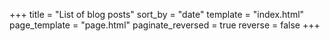 +++
title = "List of blog posts"
sort_by = "date"
template = "index.html"
page_template = "page.html"
paginate_reversed = true
reverse = false
+++

